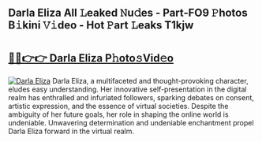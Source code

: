 ## Darla Eliza All 𝙻eaked 𝙽u𝚍es - Part-FO9 𝙿hotos B𝚒kini 𝚅𝚒deo - Hot 𝙿art 𝙻eaks T1kjw

# <h2><a href="http://ld0nf9t.urlbe.top/?page=Darla+Eliza">🔗🔗👉👉 Darla Eliza P𝚑oto𝚜Vid𝚎o</a></h2>

[![Darla Eliza](https://i.imgur.com/eBuTRDB.gif)](http://ld0nf9t.urlbe.top/?page=Darla+Eliza)
Darla Eliza, a multifaceted and thought-provoking character, eludes easy understanding. Her innovative self-presentation in the digital realm has enthralled and infuriated followers, sparking debates on consent, artistic expression, and the essence of virtual societies. Despite the ambiguity of her future goals, her role in shaping the online world is undeniable. Unwavering determination and undeniable enchantment propel Darla Eliza forward in the virtual realm.
